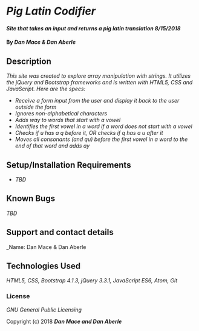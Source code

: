 # _Pig Latin Codifier_

#### _Site that takes an input and returns a pig latin translation 8/15/2018_

#### By _**Dan Mace & Dan Aberle**_

## Description

_This site was created to explore array manipulation with strings.  It utilizes the jQuery and Bootstrap frameworks and is written with HTML5, CSS and JavaScript.  Here are the specs:_

* _Receive a form input from the user and display it back to the user outside the form_
* _Ignores non-alphabetical characters_
* _Adds way to words that start with a vowel_
* _Identifies the first vowel in a word if a word does not start with a vowel_
* _Checks if u has a q before it, OR checks if q has a u after it_
* _Moves all consonants (and qu) before the first vowel in a word to the end of that word and adds ay_

## Setup/Installation Requirements

* _TBD_


## Known Bugs

_TBD_


## Support and contact details

_Name: Dan Mace & Dan Aberle


## Technologies Used

_HTML5, CSS, Bootstrap 4.1.3, jQuery 3.3.1, JavaScript ES6, Atom, Git_

### License

*GNU General Public Licensing*

Copyright (c) 2018 **_Dan Mace and Dan Aberle_**
